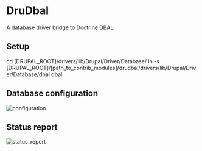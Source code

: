 # DruDbal
A database driver bridge to Doctrine DBAL.

## Setup
cd [DRUPAL_ROOT]/drivers/lib/Drupal/Driver/Database/
ln -s [DRUPAL_ROOT]/[path_to_contrib_modules]/drudbal/drivers/lib/Drupal/Driver/Database/dbal dbal

## Database configuration
![configuration](https://cloud.githubusercontent.com/assets/1174864/24586418/7f86feb4-17a0-11e7-820f-eb1483dad07f.png)

## Status report
![status_report](https://cloud.githubusercontent.com/assets/1174864/24586319/d294c5f8-179d-11e7-8cb7-884522124e8c.png)
